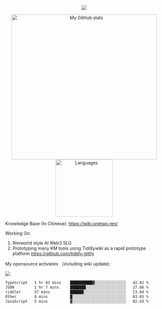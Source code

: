 <a href="https://github.com/linonetwo">
    <p align="center">
        <img src="https://github-profile-trophy.vercel.app/?username=linonetwo&column=7&theme=onedark"/>
    </p>
</a>
<a align="center" href="https://github.com/linonetwo">
  <p align="center">
    <img src="https://github-readme-stats.vercel.app/api?username=linonetwo&show_icons=true&count_private=true" alt="My GitHub stats" width="465"/>
    <img src="https://github-readme-stats.vercel.app/api/top-langs/?username=linonetwo&layout=compact&langs_count=10" alt="Languages" height="183">
  </p>
</a>

Knowledge Base (In Chinese): https://wiki.onetwo.ren/

Working On: 

1. Rimworld style AI Web3 SLG
1. Prototyping many KM tools using Tiddlywiki as a rapid prototype platform https://github.com/tiddly-gittly

My opensource activieies （including wiki update):

![](https://visitor-badge.glitch.me/badge?page_id=linonetwo.linonetwo)

<!--START_SECTION:waka-->

```txt
TypeScript   1 hr 43 mins    ██████████▓░░░░░░░░░░░░░░   42.42 %
JSON         1 hr 7 mins     ███████░░░░░░░░░░░░░░░░░░   27.66 %
tiddler      57 mins         ██████░░░░░░░░░░░░░░░░░░░   23.84 %
Other        8 mins          █░░░░░░░░░░░░░░░░░░░░░░░░   03.65 %
JavaScript   5 mins          ▓░░░░░░░░░░░░░░░░░░░░░░░░   02.43 %
```

<!--END_SECTION:waka-->
